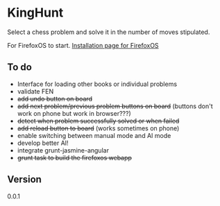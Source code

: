 # KingHunt

Select a chess problem and solve it in the number of moves stipulated.

For FirefoxOS to start. [Installation page for FirefoxOS](http://buzzdecafe.github.io/kinghunt/)


## To do

* Interface for loading other books or individual problems
* validate FEN
* ~~add undo button on board~~
* ~~add next problem/previous problem buttons on board~~ (buttons don't work on phone but work in browser???)
* ~~detect when problem successfully solved or when failed~~
* ~~add reload button to board~~ (works sometimes on phone)
* enable switching between manual mode and AI mode
* develop better AI!
* integrate grunt-jasmine-angular
* ~~grunt task to build the firefoxos webapp~~

## Version

0.0.1


